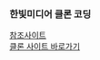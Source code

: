 ### 한빛미디어 클론 코딩

[참조사이트](https://m.hanbit.co.kr/)   
[클론 사이트 바로가기](https://kangkkaem.github.io/CopyProject1/ "강깸 클론코딩")
